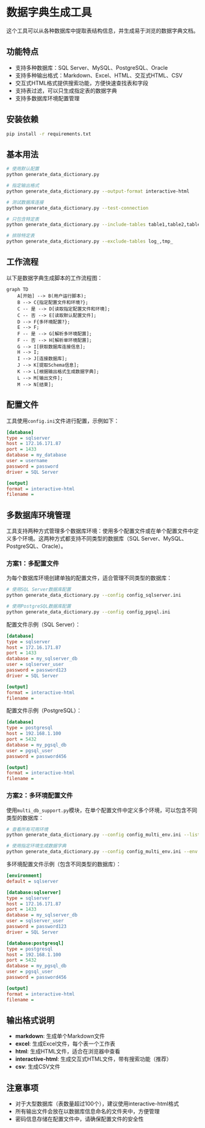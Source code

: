 # 数据字典生成工具

这个工具可以从各种数据库中提取表结构信息，并生成易于浏览的数据字典文档。

## 功能特点

- 支持多种数据库：SQL Server、MySQL、PostgreSQL、Oracle
- 支持多种输出格式：Markdown、Excel、HTML、交互式HTML、CSV
- 交互式HTML格式提供搜索功能，方便快速查找表和字段
- 支持表过滤，可以只生成指定表的数据字典
- 支持多数据库环境配置管理

## 安装依赖

```bash
pip install -r requirements.txt
```

## 基本用法

```bash
# 使用默认配置
python generate_data_dictionary.py

# 指定输出格式
python generate_data_dictionary.py --output-format interactive-html

# 测试数据库连接
python generate_data_dictionary.py --test-connection

# 只包含特定表
python generate_data_dictionary.py --include-tables table1,table2,table3

# 排除特定表
python generate_data_dictionary.py --exclude-tables log_,tmp_
```

## 工作流程

以下是数据字典生成脚本的工作流程图：

```mermaid
graph TD
    A[开始] --> B(用户运行脚本);
    B --> C{指定配置文件和环境?};
    C -- 是 --> D[读取指定配置文件和环境];
    C -- 否 --> E[读取默认配置文件];
    D --> F{多环境配置?};
    E --> F;
    F -- 是 --> G[解析多环境配置];
    F -- 否 --> H[解析单环境配置];
    G --> I[获取数据库连接信息];
    H --> I;
    I --> J[连接数据库];
    J --> K[提取Schema信息];
    K --> L[根据输出格式生成数据字典];
    L --> M[输出文件];
    M --> N[结束];
```

## 配置文件

工具使用`config.ini`文件进行配置，示例如下：

```ini
[database]
type = sqlserver
host = 172.16.171.87
port = 1433
database = my_database
user = username
password = password
driver = SQL Server

[output]
format = interactive-html
filename = 
```

## 多数据库环境管理

工具支持两种方式管理多个数据库环境：使用多个配置文件或在单个配置文件中定义多个环境。这两种方式都支持不同类型的数据库（SQL Server、MySQL、PostgreSQL、Oracle）。

### 方案1：多配置文件

为每个数据库环境创建单独的配置文件，适合管理不同类型的数据库：

```bash
# 使用SQL Server数据库配置
python generate_data_dictionary.py --config config_sqlserver.ini

# 使用PostgreSQL数据库配置
python generate_data_dictionary.py --config config_pgsql.ini
```

配置文件示例（SQL Server）：
```ini
[database]
type = sqlserver
host = 172.16.171.87
port = 1433
database = my_sqlserver_db
user = sqlserver_user
password = password123
driver = SQL Server

[output]
format = interactive-html
filename = 
```

配置文件示例（PostgreSQL）：
```ini
[database]
type = postgresql
host = 192.168.1.100
port = 5432
database = my_pgsql_db
user = pgsql_user
password = password456

[output]
format = interactive-html
filename = 
```

### 方案2：多环境配置文件

使用`multi_db_support.py`模块，在单个配置文件中定义多个环境，可以包含不同类型的数据库：

```bash
# 查看所有可用环境
python generate_data_dictionary.py --config config_multi_env.ini --list-env

# 使用指定环境生成数据字典
python generate_data_dictionary.py --config config_multi_env.ini --env sqlserver
```

多环境配置文件示例（包含不同类型的数据库）：

```ini
[environment]
default = sqlserver

[database:sqlserver]
type = sqlserver
host = 172.16.171.87
port = 1433
database = my_sqlserver_db
user = sqlserver_user
password = password123
driver = SQL Server

[database:postgresql]
type = postgresql
host = 192.168.1.100
port = 5432
database = my_pgsql_db
user = pgsql_user
password = password456

[output]
format = interactive-html
filename = 
```

## 输出格式说明

- **markdown**: 生成单个Markdown文件
- **excel**: 生成Excel文件，每个表一个工作表
- **html**: 生成HTML文件，适合在浏览器中查看
- **interactive-html**: 生成交互式HTML文件，带有搜索功能（推荐）
- **csv**: 生成CSV文件

## 注意事项

- 对于大型数据库（表数量超过100个），建议使用interactive-html格式
- 所有输出文件会放在以数据库信息命名的文件夹中，方便管理
- 密码信息存储在配置文件中，请确保配置文件的安全性
